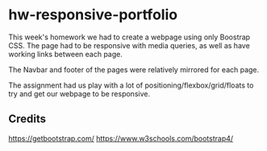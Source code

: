# hw-responsive-portfolio

This week's homework we had to create a webpage using only Boostrap CSS. The page had to be responsive with media queries, as well as have working links between each page.

The Navbar and footer of the pages were relatively mirrored for each page.

The assignment had us play with a lot of positioning/flexbox/grid/floats to try and get our webpage to be responsive.

## Credits
https://getbootstrap.com/
https://www.w3schools.com/bootstrap4/
